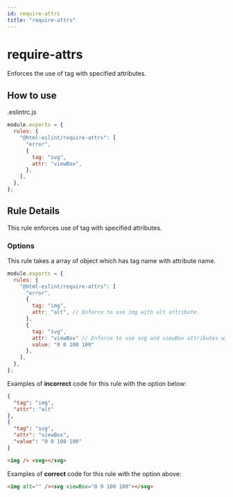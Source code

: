 ```yaml
---
id: require-attrs
title: "require-attrs"
---
```


# require-attrs

Enforces the use of tag with specified attributes.

## How to use

.eslintrc.js

```js
module.exports = {
  rules: {
    "@html-eslint/require-attrs": [
      "error",
      {
        tag: "svg",
        attr: "viewBox",
      },
    ],
  },
};
```

## Rule Details

This rule enforces use of tag with specified attributes.

### Options

This rule takes a array of object which has tag name with attribute name.

```js
module.exports = {
  rules: {
    "@html-eslint/require-attrs": [
      "error",
      {
        tag: "img",
        attr: "alt", // Enforce to use img with alt attribute.
      },
      {
        tag: "svg",
        attr: "viewBox" // Enforce to use svg and viewBox attributes with "0 0 100 100" value.
        value: "0 0 100 100"
      },
    ],
  },
};
```

Examples of **incorrect** code for this rule with the option below:

```json
{
  "tag": "img",
  "attr": "alt"
},
{
  "tag": "svg",
  "attr": "viewBox",
  "value": "0 0 100 100"
}
```

```html
<img /> <svg></svg>
```

Examples of **correct** code for this rule with the option above:

```html
<img alt="" /><svg viewBox="0 0 100 100"></svg>
```
